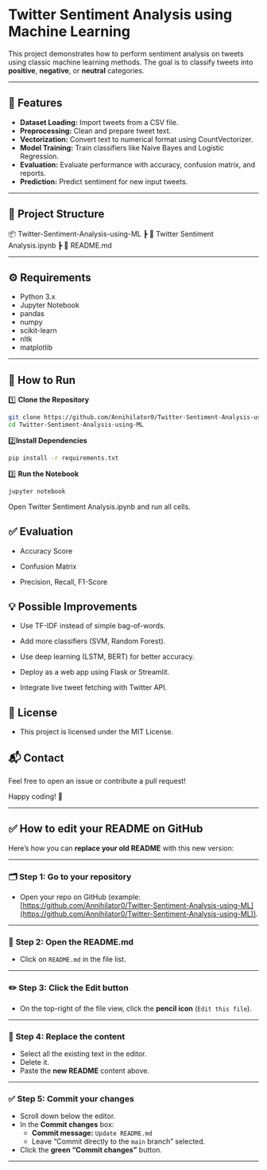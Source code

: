 # Twitter Sentiment Analysis using Machine Learning

This project demonstrates how to perform sentiment analysis on tweets using classic machine learning methods. The goal is to classify tweets into **positive**, **negative**, or **neutral** categories.

---

## 📌 Features

- **Dataset Loading:** Import tweets from a CSV file.
- **Preprocessing:** Clean and prepare tweet text.
- **Vectorization:** Convert text to numerical format using CountVectorizer.
- **Model Training:** Train classifiers like Naive Bayes and Logistic Regression.
- **Evaluation:** Evaluate performance with accuracy, confusion matrix, and reports.
- **Prediction:** Predict sentiment for new input tweets.

---

## 📁 Project Structure

📦 Twitter-Sentiment-Analysis-using-ML
┣ 📜 Twitter Sentiment Analysis.ipynb
┣ 📄 README.md


---

## ⚙️ Requirements

- Python 3.x
- Jupyter Notebook
- pandas
- numpy
- scikit-learn
- nltk
- matplotlib

---

## 🚀 How to Run

1️⃣ **Clone the Repository**

```bash
git clone https://github.com/Annihilator0/Twitter-Sentiment-Analysis-using-ML.git
cd Twitter-Sentiment-Analysis-using-ML
```

2️⃣**Install Dependencies**
```bash
pip install -r requirements.txt
```
3️⃣ **Run the Notebook**
```bash
jupyter notebook
```
Open Twitter Sentiment Analysis.ipynb and run all cells.

## ✅ Evaluation
- Accuracy Score

- Confusion Matrix

- Precision, Recall, F1-Score

## 💡 Possible Improvements
- Use TF-IDF instead of simple bag-of-words.

- Add more classifiers (SVM, Random Forest).

- Use deep learning (LSTM, BERT) for better accuracy.

- Deploy as a web app using Flask or Streamlit.

- Integrate live tweet fetching with Twitter API.

## 📝 License

- This project is licensed under the MIT License.

## 📬 Contact

Feel free to open an issue or contribute a pull request!

Happy coding! 🚀


---

## ✅ **How to edit your README on GitHub**

Here’s how you can **replace your old README** with this new version:

---

### 🗂️ **Step 1: Go to your repository**

- Open your repo on GitHub (example: [https://github.com/Annihilator0/Twitter-Sentiment-Analysis-using-ML](https://github.com/Annihilator0/Twitter-Sentiment-Analysis-using-ML)).

---

### 📝 **Step 2: Open the README.md**

- Click on `README.md` in the file list.

---

### ✏️ **Step 3: Click the Edit button**

- On the top-right of the file view, click the **pencil icon** (`Edit this file`).

---

### 🧹 **Step 4: Replace the content**

- Select all the existing text in the editor.
- Delete it.
- Paste the **new README** content above.

---

### ✅ **Step 5: Commit your changes**

- Scroll down below the editor.
- In the **Commit changes** box:
  - **Commit message:** `Update README.md`
  - Leave “Commit directly to the `main` branch” selected.
- Click the **green “Commit changes”** button.

---




